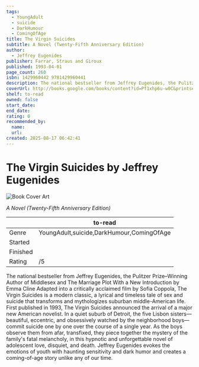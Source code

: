 ```yaml
---
tags:
  - YoungAdult
  - suicide
  - DarkHumour
  - ComingOfAge
title: The Virgin Suicides
subtitle: A Novel (Twenty-Fifth Anniversary Edition)
author:
  - Jeffrey Eugenides
publisher: Farrar, Straus and Giroux
published: 1993-04-01
page_count: 260
isbn: 1429960442 9781429960441
description: The national bestseller from Jeffrey Eugenides, the Pulitzer Prize–Winning Author of Middlesex and The Marriage Plot With a New Introduction by Emma Cline Adapted into a critically acclaimed film by Sofia Coppola, The Virgin Suicides is a modern classic, a lyrical and timeless tale of sex and suicide that transforms and mythologizes suburban middle-American life. First published in 1993, The Virgin Suicides announced the arrival of a major new American novelist. In a quiet suburb of Detroit, the five Lisbon sisters—beautiful, eccentric, and obsessively watched by the neighborhood boys—commit suicide one by one over the course of a single year. As the boys observe them from afar, transfixed, they piece together the mystery of the family's fatal melancholy, in this hypnotic and unforgettable novel of adolescent love, disquiet, and death. Jeffrey Eugenides evokes the emotions of youth with haunting sensitivity and dark humor and creates a coming-of-age story unlike any of our time.
coverUrl: http://books.google.com/books/content?id=Pf1xhp6u-w0C&printsec=frontcover&img=1&zoom=1&source=gbs_api
shelf: to-read
owned: false
start_date:
end_date:
rating: 0
recommended_by:
  name:
  url:
created: 2025-08-17 06:42:41
---
```


# The Virgin Suicides by Jeffrey Eugenides

![Book Cover Art](http://books.google.com/books/content?id=Pf1xhp6u-w0C&printsec=frontcover&img=1&zoom=1&source=gbs_api)

_A Novel (Twenty-Fifth Anniversary Edition)_

| &nbsp; | to-read | 
| --- | --- |
| Genre | YoungAdult,suicide,DarkHumour,ComingOfAge |
| Started |  |
| Finished |  |
| Rating | /5 |

The national bestseller from Jeffrey Eugenides, the Pulitzer Prize–Winning Author of Middlesex and The Marriage Plot With a New Introduction by Emma Cline Adapted into a critically acclaimed film by Sofia Coppola, The Virgin Suicides is a modern classic, a lyrical and timeless tale of sex and suicide that transforms and mythologizes suburban middle-American life. First published in 1993, The Virgin Suicides announced the arrival of a major new American novelist. In a quiet suburb of Detroit, the five Lisbon sisters—beautiful, eccentric, and obsessively watched by the neighborhood boys—commit suicide one by one over the course of a single year. As the boys observe them from afar, transfixed, they piece together the mystery of the family's fatal melancholy, in this hypnotic and unforgettable novel of adolescent love, disquiet, and death. Jeffrey Eugenides evokes the emotions of youth with haunting sensitivity and dark humor and creates a coming-of-age story unlike any of our time.